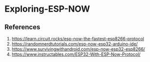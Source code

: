 # Exploring-ESP-NOW
## References
1. https://learn.circuit.rocks/esp-now-the-fastest-esp8266-protocol
2. https://randomnerdtutorials.com/esp-now-esp32-arduino-ide/
3. https://www.survivingwithandroid.com/esp-now-esp32-esp8266/
4. https://www.instructables.com/ESP32-With-ESP-Now-Protocol/
